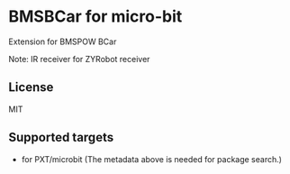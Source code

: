  # BMSBCar for micro-bit

Extension for BMSPOW BCar

Note: IR receiver for ZYRobot receiver

## License

MIT

## Supported targets

* for PXT/microbit
(The metadata above is needed for package search.)
